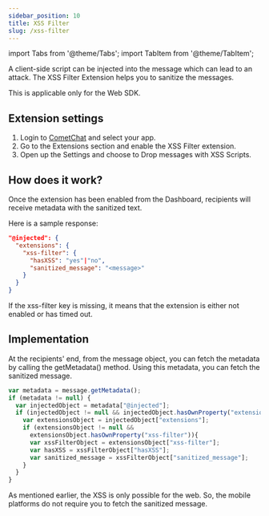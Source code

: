 ```yaml
---
sidebar_position: 10
title: XSS Filter
slug: /xss-filter
---
```

import Tabs from '@theme/Tabs';
import TabItem from '@theme/TabItem';

A client-side script can be injected into the message which can lead to an attack. The XSS Filter Extension helps you to sanitize the messages.

This is applicable only for the Web SDK.

## Extension settings

1. Login to [CometChat](https://app.cometchat.com/login) and select your app.
2. Go to the Extensions section and enable the XSS Filter extension.
3. Open up the Settings and choose to Drop messages with XSS Scripts.

## How does it work?

Once the extension has been enabled from the Dashboard, recipients will receive metadata with the sanitized text.

Here is a sample response:

<Tabs>
<TabItem value="JSON" label="JSON">

```json
"@injected": {
  "extensions": {
    "xss-filter": {
      "hasXSS": "yes"|"no",
      "sanitized_message": "<message>"
    }
  }
}
```
</TabItem>
</Tabs>



If the xss-filter key is missing, it means that the extension is either not enabled or has timed out.

## Implementation

At the recipients' end, from the message object, you can fetch the metadata by calling the getMetadata() method. Using this metadata, you can fetch the sanitized message.

<Tabs>
<TabItem value="Javascript" label="Javascript">

```javascript
var metadata = message.getMetadata();
if (metadata != null) {
  var injectedObject = metadata["@injected"];
  if (injectedObject != null && injectedObject.hasOwnProperty("extensions")) {
    var extensionsObject = injectedObject["extensions"];
    if (extensionsObject != null &&
      extensionsObject.hasOwnProperty("xss-filter")){
      var xssFilterObject = extensionsObject["xss-filter"];
      var hasXSS = xssFilterObject["hasXSS"];
      var sanitized_message = xssFilterObject["sanitized_message"];
    }
  }
}
```
</TabItem>
</Tabs>



As mentioned earlier, the XSS is only possible for the web. So, the mobile platforms do not require you to fetch the sanitized message.